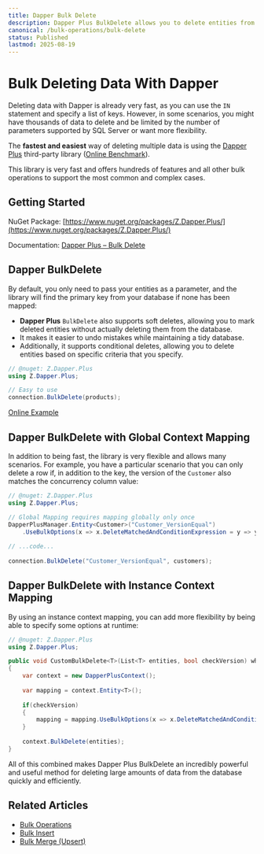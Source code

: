 ```yaml
---
title: Dapper Bulk Delete
description: Dapper Plus BulkDelete allows you to delete entities from the database in a single roundtrip. It eliminates multiple trips to the DB for each entity to delete.
canonical: /bulk-operations/bulk-delete
status: Published
lastmod: 2025-08-19
---
```


# Bulk Deleting Data With Dapper

Deleting data with Dapper is already very fast, as you can use the `IN` statement and specify a list of keys. However, in some scenarios, you might have thousands of data to delete and be limited by the number of parameters supported by SQL Server or want more flexibility.

The **fastest and easiest** way of deleting multiple data is using the [Dapper Plus](https://dapper-plus.net/) third-party library ([Online Benchmark](https://dotnetfiddle.net/18paED)).

This library is very fast and offers hundreds of features and all other bulk operations to support the most common and complex cases.

## Getting Started

NuGet Package: [https://www.nuget.org/packages/Z.Dapper.Plus/](https://www.nuget.org/packages/Z.Dapper.Plus/)

Documentation: [Dapper Plus – Bulk Delete](https://dapper-plus.net/bulk-delete)

## Dapper BulkDelete

By default, you only need to pass your entities as a parameter, and the library will find the primary key from your database if none has been mapped:

 - **Dapper Plus** `BulkDelete` also supports soft deletes, allowing you to mark deleted entities without actually deleting them from the database. 
 - It makes it easier to undo mistakes while maintaining a tidy database. 
 - Additionally, it supports conditional deletes, allowing you to delete entities based on specific criteria that you specify. 
 
```csharp
// @nuget: Z.Dapper.Plus
using Z.Dapper.Plus;

// Easy to use
connection.BulkDelete(products);
```

[Online Example](https://dotnetfiddle.net/p7L99k)

## Dapper BulkDelete with Global Context Mapping

In addition to being fast, the library is very flexible and allows many scenarios. For example, you have a particular scenario that you can only delete a row if, in addition to the key, the version of the `Customer` also matches the concurrency column value:

```csharp
// @nuget: Z.Dapper.Plus
using Z.Dapper.Plus;

// Global Mapping requires mapping globally only once
DapperPlusManager.Entity<Customer>("Customer_VersionEqual")
	.UseBulkOptions(x => x.DeleteMatchedAndConditionExpression = y => y.Version);
 
// ...code...
 
connection.BulkDelete("Customer_VersionEqual", customers);
```

## Dapper BulkDelete with Instance Context Mapping

By using an instance context mapping, you can add more flexibility by being able to specify some options at runtime:

```csharp
// @nuget: Z.Dapper.Plus
using Z.Dapper.Plus;

public void CustomBulkDelete<T>(List<T> entities, bool checkVersion) where T : IVersion
{
	var context = new DapperPlusContext();
	
	var mapping = context.Entity<T>();
	
	if(checkVersion)
	{
		mapping = mapping.UseBulkOptions(x => x.DeleteMatchedAndConditionExpression = y => y.Version);
	}
	
	context.BulkDelete(entities);
}
```

All of this combined makes Dapper Plus BulkDelete an incredibly powerful and useful method for deleting large amounts of data from the database quickly and efficiently.

## Related Articles

- [Bulk Operations](/bulk-operations)
- [Bulk Insert](/bulk-operations/bulk-insert)
- [Bulk Merge (Upsert)](/bulk-operations/bulk-merge)